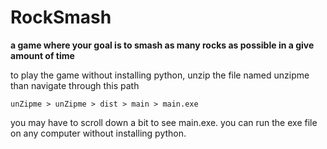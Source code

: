 # RockSmash
**a game where your goal is to smash as many rocks as possible in a give amount of time**


to play the game without installing python, unzip the file named unzipme than navigate through this path

`unZipme > unZipme > dist > main > main.exe`

you may have to scroll down a bit to see main.exe.
you can run the exe file on any computer without installing python.
